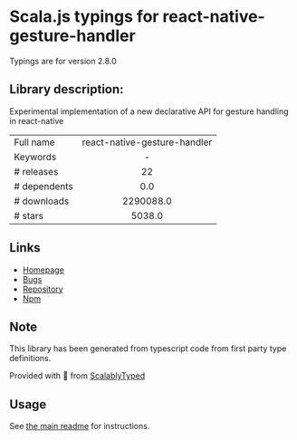 
# Scala.js typings for react-native-gesture-handler

Typings are for version 2.8.0

## Library description:
Experimental implementation of a new declarative API for gesture handling in react-native

|                    |                 |
| ------------------ | :-------------: |
| Full name          | react-native-gesture-handler |
| Keywords           | - |
| # releases         | 22 |
| # dependents       | 0.0 |
| # downloads        | 2290088.0 |
| # stars            | 5038.0 |

## Links
- [Homepage](https://github.com/software-mansion/react-native-gesture-handler#readme)
- [Bugs](https://github.com/software-mansion/react-native-gesture-handler/issues)
- [Repository](https://github.com/software-mansion/react-native-gesture-handler)
- [Npm](https://www.npmjs.com/package/react-native-gesture-handler)
    


## Note
This library has been generated from typescript code from first party type definitions.

Provided with :purple_heart: from [ScalablyTyped](https://github.com/oyvindberg/ScalablyTyped)

## Usage
See [the main readme](../../readme.md) for instructions.



